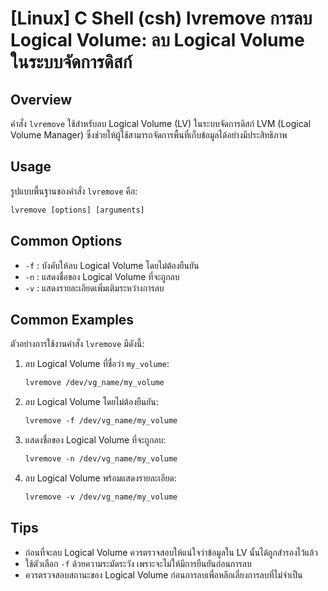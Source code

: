 # [Linux] C Shell (csh) lvremove การลบ Logical Volume: ลบ Logical Volume ในระบบจัดการดิสก์

## Overview
คำสั่ง `lvremove` ใช้สำหรับลบ Logical Volume (LV) ในระบบจัดการดิสก์ LVM (Logical Volume Manager) ซึ่งช่วยให้ผู้ใช้สามารถจัดการพื้นที่เก็บข้อมูลได้อย่างมีประสิทธิภาพ

## Usage
รูปแบบพื้นฐานของคำสั่ง `lvremove` คือ:

```csh
lvremove [options] [arguments]
```

## Common Options
- `-f` : บังคับให้ลบ Logical Volume โดยไม่ต้องยืนยัน
- `-n` : แสดงชื่อของ Logical Volume ที่จะถูกลบ
- `-v` : แสดงรายละเอียดเพิ่มเติมระหว่างการลบ

## Common Examples
ตัวอย่างการใช้งานคำสั่ง `lvremove` มีดังนี้:

1. ลบ Logical Volume ที่ชื่อว่า `my_volume`:
   ```csh
   lvremove /dev/vg_name/my_volume
   ```

2. ลบ Logical Volume โดยไม่ต้องยืนยัน:
   ```csh
   lvremove -f /dev/vg_name/my_volume
   ```

3. แสดงชื่อของ Logical Volume ที่จะถูกลบ:
   ```csh
   lvremove -n /dev/vg_name/my_volume
   ```

4. ลบ Logical Volume พร้อมแสดงรายละเอียด:
   ```csh
   lvremove -v /dev/vg_name/my_volume
   ```

## Tips
- ก่อนที่จะลบ Logical Volume ควรตรวจสอบให้แน่ใจว่าข้อมูลใน LV นั้นได้ถูกสำรองไว้แล้ว
- ใช้ตัวเลือก `-f` ด้วยความระมัดระวัง เพราะจะไม่ให้มีการยืนยันก่อนการลบ
- ควรตรวจสอบสถานะของ Logical Volume ก่อนการลบเพื่อหลีกเลี่ยงการลบที่ไม่จำเป็น